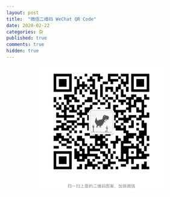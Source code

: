 ```yaml
---
layout: post
title:  "微信二维码 WeChat QR Code"
date: 2020-02-22
categories: 杂
published: true
comments: true
hidden: true
---
```


<div style="text-align: center"> <img src="../../../images/杂/posts/2020-02-22-wechat-qr-code/wechat-qr-code.png" alt="wechat-qr-code" style="zoom:50%;" /> </div>